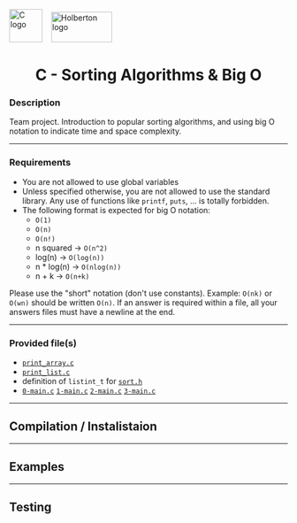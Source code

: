 
  <img src="https://cdn.jsdelivr.net/gh/devicons/devicon/icons/c/c-original.svg" alt="C logo" width="60" height="60"/>
  &nbsp;&nbsp;
  <img src="https://github.com/user-attachments/assets/5f8d33ce-fed8-438a-935c-a9916afef26e" alt="Holberton logo" width="110" height="55"/>
  &nbsp;&nbsp;   
 

<h1 align="center">C - Sorting Algorithms & Big O</h1>



### Description
Team project. Introduction to popular sorting algorithms, and using big O notation to indicate time and space complexity.

--- 

### Requirements
* You are not allowed to use global variables
* Unless specified otherwise, you are not allowed to use the standard library. Any use of functions like `printf`, `puts`, … is totally forbidden.
* The following format is expected for big O notation:
  * `O(1)`
  * `O(n)`
  * `O(n!)`
  * n squared -> `O(n^2)`
  * log(n) -> `O(log(n))`
  * n * log(n) -> `O(nlog(n))`
  * n + k -> `O(n+k)`

Please use the "short" notation (don't use constants). Example: `O(nk)` or `O(wn)` should be written `O(n)`. If an answer is required within a file, all your answers files must have a newline at the end.

--- 

### Provided file(s)
* [`print_array.c`](print_array.c)
* [`print_list.c`](print_list.c)
* definition of `listint_t` for [`sort.h`](sort.h)
* [`0-main.c`](tests/0-main.c) [`1-main.c`](tests/1-main.c) [`2-main.c`](tests/2-main.c) [`3-main.c`](tests/3-main.c)

---
## Compilation / Instalistaion








--- 
## Examples












---
## Testing
